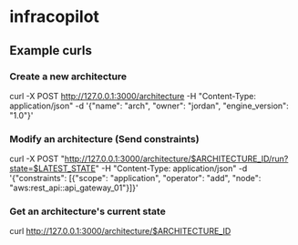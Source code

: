 # infracopilot

## Example curls


### Create a new architecture

curl -X POST  http://127.0.0.1:3000/architecture -H "Content-Type: application/json" -d '{"name": "arch", "owner": "jordan", "engine_version": "1.0"}'

### Modify an architecture (Send constraints)

curl -X POST "http://127.0.0.1:3000/architecture/$ARCHITECTURE_ID/run?state=$LATEST_STATE" -H "Content-Type: application/json" -d '{"constraints": [{"scope": "application", "operator": "add", "node": "aws:rest_api::api_gateway_01"}]}'

### Get an architecture's current state
curl http://127.0.0.1:3000/architecture/$ARCHITECTURE_ID
